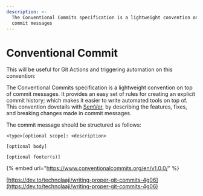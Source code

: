 ```yaml
---
description: >-
  The Conventional Commits specification is a lightweight convention on top of
  commit messages
---
```


# Conventional Commit

This will be useful for Git Actions and triggering automation on this convention:&#x20;



The Conventional Commits specification is a lightweight convention on top of commit messages. It provides an easy set of rules for creating an explicit commit history; which makes it easier to write automated tools on top of. This convention dovetails with [SemVer](http://semver.org/), by describing the features, fixes, and breaking changes made in commit messages.

The commit message should be structured as follows:

```
<type>[optional scope]: <description>

[optional body]

[optional footer(s)]
```

{% embed url="https://www.conventionalcommits.org/en/v1.0.0/" %}

[https://dev.to/technolaaji/writing-proper-git-commits-4g06](https://dev.to/technolaaji/writing-proper-git-commits-4g06)
